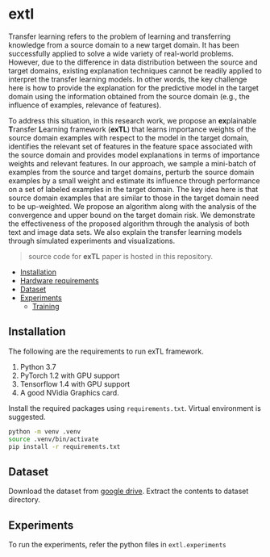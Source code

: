 # extl

Transfer learning refers to the problem of learning and transferring knowledge from a source domain to a new target domain. It has been successfully applied to solve a wide variety of real-world problems. However, due to the difference in data distribution between the source and target domains, existing explanation techniques cannot be readily applied to interpret the transfer learning models. In other words, the key challenge here is how to provide the explanation for the predictive model in the target domain using the information obtained from the source domain (e.g., the influence of examples, relevance of features).

To address this situation, in this research work, we propose an **ex**plainable **T**ransfer **L**earning framework (**exTL**) that learns importance weights of the source domain examples with respect to the model in the target domain, identifies the relevant set of features in the feature space associated with the source domain and provides model explanations in terms of importance weights and relevant features. In our approach, we sample a  mini-batch of examples from the source and target domains, perturb the source domain examples by a small weight and estimate its influence through performance on a set of labeled examples in the target domain. The key idea here is that source domain examples that are similar to those in the target domain need to be up-weighted. We propose an algorithm along with the analysis of the convergence and upper bound on the target domain risk. We demonstrate the effectiveness of the proposed algorithm through the analysis of both text and image data sets. We also explain the transfer learning models through simulated experiments and visualizations. 

> source code for **exTL** paper is hosted in this repository.

- [Installation](#installation)
- [Hardware requirements](#hardware-requirements)
- [Dataset](#dataset)
- [Experiments](#experiments)
  - [Training](#training)




## Installation

The following are the requirements to run exTL framework.
1. Python 3.7
1. PyTorch 1.2 with GPU support
1. Tensorflow 1.4 with GPU support
1. A good NVidia Graphics card.

Install the required packages using `requirements.txt`. Virtual environment is suggested.
```bash
python -m venv .venv
source .venv/bin/activate
pip install -r requirements.txt
```

## Dataset

Download the dataset from [google drive](https://drive.google.com/file/d/1RuKiPQaiW-aNboE8-YmQltWzOqJMGQAf/view?usp=drivesdk). Extract the contents to dataset directory.


## Experiments
To run the experiments, refer the python files in `extl.experiments`

